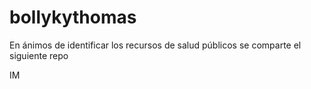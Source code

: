 # bollykythomas

En ánimos de identificar los recursos de salud públicos se comparte el siguiente repo

IM
